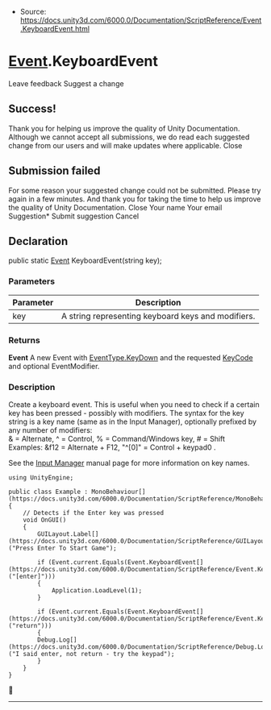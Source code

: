 * Source: https://docs.unity3d.com/6000.0/Documentation/ScriptReference/Event.KeyboardEvent.html

#  [Event](https://docs.unity3d.com/6000.0/Documentation/ScriptReference/Event.html).KeyboardEvent
Leave feedback
Suggest a change
## Success!
Thank you for helping us improve the quality of Unity Documentation. Although we cannot accept all submissions, we do read each suggested change from our users and will make updates where applicable.
Close
## Submission failed
For some reason your suggested change could not be submitted. Please <a>try again</a> in a few minutes. And thank you for taking the time to help us improve the quality of Unity Documentation.
Close
Your name Your email Suggestion* Submit suggestion
Cancel
## Declaration
public static [Event](https://docs.unity3d.com/6000.0/Documentation/ScriptReference/Event.html) KeyboardEvent(string key); 
### Parameters
Parameter | Description  
---|---  
key | A string representing keyboard keys and modifiers.  
### Returns
**Event** A new Event with [EventType.KeyDown](https://docs.unity3d.com/6000.0/Documentation/ScriptReference/EventType.KeyDown.html) and the requested [KeyCode](https://docs.unity3d.com/6000.0/Documentation/ScriptReference/KeyCode.html) and optional EventModifier. 
### Description
Create a keyboard event.
This is useful when you need to check if a certain key has been pressed - possibly with modifiers. The syntax for the key string is a key name (same as in the Input Manager), optionally prefixed by any number of modifiers:   
& = Alternate, ^ = Control, % = Command/Windows key, # = Shift   
Examples: &f12 = Alternate + F12, "^[0]" = Control + keypad0 .  
  
  
See the [Input Manager](https://docs.unity3d.com/6000.0/Documentation/Manual/class-InputManager.html) manual page for more information on key names.
```
using UnityEngine;  
  
public class Example : MonoBehaviour[](https://docs.unity3d.com/6000.0/Documentation/ScriptReference/MonoBehaviour.html)
{
    // Detects if the Enter key was pressed
    void OnGUI()
    {
        GUILayout.Label[](https://docs.unity3d.com/6000.0/Documentation/ScriptReference/GUILayout.Label.html)("Press Enter To Start Game");  
  
        if (Event.current.Equals(Event.KeyboardEvent[](https://docs.unity3d.com/6000.0/Documentation/ScriptReference/Event.KeyboardEvent.html)("[enter]")))
        {
            Application.LoadLevel(1);
        }  
  
        if (Event.current.Equals(Event.KeyboardEvent[](https://docs.unity3d.com/6000.0/Documentation/ScriptReference/Event.KeyboardEvent.html)("return")))
        {
 		Debug.Log[](https://docs.unity3d.com/6000.0/Documentation/ScriptReference/Debug.Log.html)("I said enter, not return - try the keypad");
        }
    }
}

```

* * *
